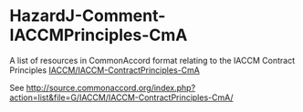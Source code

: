# HazardJ-Comment-IACCMPrinciples-CmA

A list of resources in CommonAccord format relating to the IACCM Contract Principles <a href="https://github.com/IACCM/IACCM-ContractPrinciples-CmA">IACCM/IACCM-ContractPrinciples-CmA</a> 

See <a href="http://source.commonaccord.org/index.php?action=list&file=G/IACCM/IACCM-ContractPrinciples-CmA/">http://source.commonaccord.org/index.php?action=list&file=G/IACCM/IACCM-ContractPrinciples-CmA/</a>

